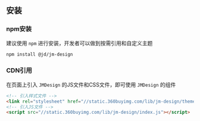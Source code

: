 ## 安装

### npm安装

建议使用 `npm` 进行安装，开发者可以做到按需引用和自定义主题

```bash
npm install @jd/jm-design
```

### CDN引用

在页面上引入 `JMDesign` 的JS文件和CSS文件，即可使用 `JMDesign` 的组件

```html
<!-- 引入样式文件 -->
<link rel="stylesheet" href="//static.360buyimg.com/lib/jm-design/theme-default/index.css">
<!-- 引入JS文件 -->
<script src="//static.360buyimg.com/lib/jm-design/index.js"></script>
```
